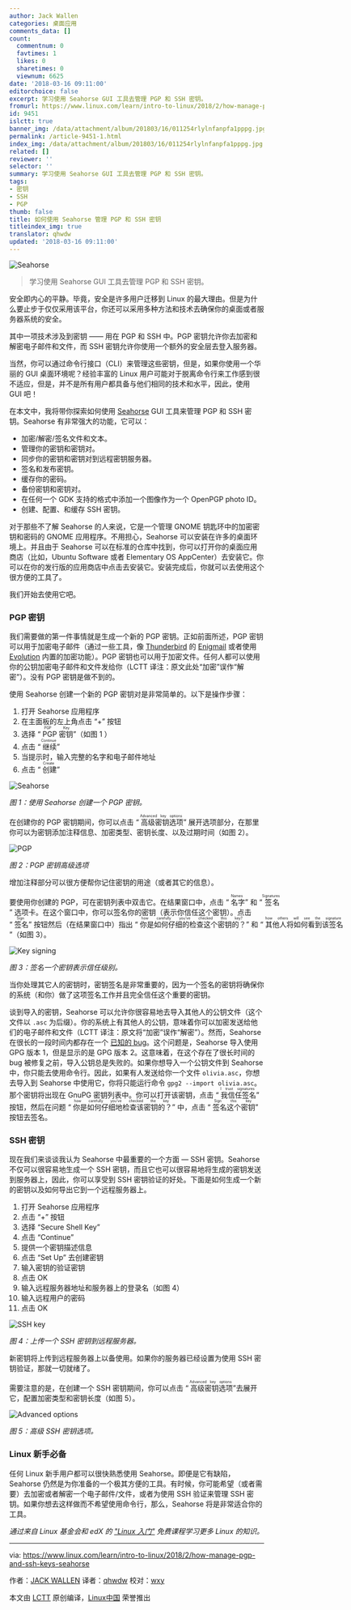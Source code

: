 ```yaml
---
author: Jack Wallen
categories: 桌面应用
comments_data: []
count:
  commentnum: 0
  favtimes: 1
  likes: 0
  sharetimes: 0
  viewnum: 6625
date: '2018-03-16 09:11:00'
editorchoice: false
excerpt: 学习使用 Seahorse GUI 工具去管理 PGP 和 SSH 密钥。
fromurl: https://www.linux.com/learn/intro-to-linux/2018/2/how-manage-pgp-and-ssh-keys-seahorse
id: 9451
islctt: true
banner_img: /data/attachment/album/201803/16/011254rlylnfanpfa1pppg.jpg
permalink: /article-9451-1.html
index_img: /data/attachment/album/201803/16/011254rlylnfanpfa1pppg.jpg.thumb.jpg
related: []
reviewer: ''
selector: ''
summary: 学习使用 Seahorse GUI 工具去管理 PGP 和 SSH 密钥。
tags:
- 密钥
- SSH
- PGP
thumb: false
title: 如何使用 Seahorse 管理 PGP 和 SSH 密钥
titleindex_img: true
translator: qhwdw
updated: '2018-03-16 09:11:00'
---
```


![Seahorse](/data/attachment/album/201803/16/011254rlylnfanpfa1pppg.jpg "Seahorse")



> 
> 学习使用 Seahorse GUI 工具去管理 PGP 和 SSH 密钥。
> 
> 
> 


安全即内心的平静。毕竟，安全是许多用户迁移到 Linux 的最大理由。但是为什么要止步于仅仅采用该平台，你还可以采用多种方法和技术去确保你的桌面或者服务器系统的安全。


其中一项技术涉及到密钥 —— 用在 PGP 和 SSH 中。PGP 密钥允许你去加密和解密电子邮件和文件，而 SSH 密钥允许你使用一个额外的安全层去登入服务器。


当然，你可以通过命令行接口（CLI）来管理这些密钥，但是，如果你使用一个华丽的 GUI 桌面环境呢？经验丰富的 Linux 用户可能对于脱离命令行来工作感到很不适应，但是，并不是所有用户都具备与他们相同的技术和水平，因此，使用 GUI 吧！


在本文中，我将带你探索如何使用 [Seahorse](https://wiki.gnome.org/Apps/Seahorse) GUI 工具来管理 PGP 和 SSH 密钥。Seahorse 有非常强大的功能，它可以：


* 加密/解密/签名文件和文本。
* 管理你的密钥和密钥对。
* 同步你的密钥和密钥对到远程密钥服务器。
* 签名和发布密钥。
* 缓存你的密码。
* 备份密钥和密钥对。
* 在任何一个 GDK 支持的格式中添加一个图像作为一个 OpenPGP photo ID。
* 创建、配置、和缓存 SSH 密钥。


对于那些不了解 Seahorse 的人来说，它是一个管理 GNOME 钥匙环中的加密密钥和密码的 GNOME 应用程序。不用担心，Seahorse 可以安装在许多的桌面环境上。并且由于 Seahorse 可以在标准的仓库中找到，你可以打开你的桌面应用商店（比如，Ubuntu Software 或者 Elementary OS AppCenter）去安装它。你可以在你的发行版的应用商店中点击去安装它。安装完成后，你就可以去使用这个很方便的工具了。


我们开始去使用它吧。


### PGP 密钥


我们需要做的第一件事情就是生成一个新的 PGP 密钥。正如前面所述，PGP 密钥可以用于加密电子邮件（通过一些工具，像 [Thunderbird](https://www.mozilla.org/en-US/thunderbird/) 的 [Enigmail](https://enigmail.net/index.php/en/) 或者使用 [Evolution](https://wiki.gnome.org/Apps/Evolution) 内置的加密功能）。PGP 密钥也可以用于加密文件。任何人都可以使用你的公钥加密电子邮件和文件发给你（LCTT 译注：原文此处“加密”误作“解密”）。没有 PGP 密钥是做不到的。


使用 Seahorse 创建一个新的 PGP 密钥对是非常简单的。以下是操作步骤：


1. 打开 Seahorse 应用程序
2. 在主面板的左上角点击 “+” 按钮
3. 选择 “<ruby> PGP 密钥 <rt>  PGP Key </rt></ruby>”（如图 1 ）
4. 点击 “<ruby> 继续 <rt>  Continue </rt></ruby>”
5. 当提示时，输入完整的名字和电子邮件地址
6. 点击 “<ruby> 创建 <rt>  Create </rt></ruby>”


![Seahorse](/data/attachment/album/201803/16/011255hhcfa7b9l164n0h7.jpg "Seahorse")


*图 1：使用 Seahorse 创建一个 PGP 密钥。*


在创建你的 PGP 密钥期间，你可以点击 “<ruby> 高级密钥选项 <rt>  Advanced key options </rt></ruby>” 展开选项部分，在那里你可以为密钥添加注释信息、加密类型、密钥长度、以及过期时间（如图 2）。


![PGP](/data/attachment/album/201803/16/011255v2m6wixi34747676.jpg "PGP")


*图 2：PGP 密钥高级选项*


增加注释部分可以很方便帮你记住密钥的用途（或者其它的信息）。


要使用你创建的 PGP，可在密钥列表中双击它。在结果窗口中，点击 “<ruby> 名字 <rt>  Names </rt></ruby>” 和 “<ruby> 签名 <rt>  Signatures </rt></ruby>” 选项卡。在这个窗口中，你可以签名你的密钥（表示你信任这个密钥）。点击 “<ruby> 签名 <rt>  Sign </rt></ruby>” 按钮然后（在结果窗口中）指出 “<ruby> 你是如何仔细的检查这个密钥的？ <rt>  how carefully you’ve checked this key? </rt></ruby>” 和 “<ruby> 其他人将如何看到该签名 <rt>  how others will see the signature </rt></ruby>”（如图 3）。


![Key signing](/data/attachment/album/201803/16/011256b5scll5ljlculckj.jpg "Key signing")


*图 3：签名一个密钥表示信任级别。*


当你处理其它人的密钥时，密钥签名是非常重要的，因为一个签名的密钥将确保你的系统（和你）做了这项签名工作并且完全信任这个重要的密钥。


谈到导入的密钥，Seahorse 可以允许你很容易地去导入其他人的公钥文件（这个文件以 `.asc` 为后缀）。你的系统上有其他人的公钥，意味着你可以加密发送给他们的电子邮件和文件（LCTT 译注：原文将“加密”误作“解密”）。然而，Seahorse 在很长的一段时间内都存在一个 [已知的 bug](https://bugs.launchpad.net/ubuntu/+source/seahorse/+bug/1577198)。这个问题是，Seahorse 导入使用 GPG 版本 1，但是显示的是 GPG 版本 2。这意味着，在这个存在了很长时间的 bug 被修复之前，导入公钥总是失败的。如果你想导入一个公钥文件到 Seahorse 中，你只能去使用命令行。因此，如果有人发送给你一个文件 `olivia.asc`，你想去导入到 Seahorse 中使用它，你将只能运行命令 `gpg2 --import olivia.asc`。那个密钥将出现在 GnuPG 密钥列表中。你可以打开该密钥，点击 “<ruby> 我信任签名 <rt>  I trust signatures </rt></ruby>” 按钮，然后在问题 “<ruby> 你是如何仔细地检查该密钥的？ <rt>  how carefully you’ve checked the key </rt></ruby>” 中，点击 “<ruby> 签名这个密钥 <rt>  Sign this key </rt></ruby>” 按钮去签名。


### SSH 密钥


现在我们来谈谈我认为 Seahorse 中最重要的一个方面 — SSH 密钥。Seahorse 不仅可以很容易地生成一个 SSH 密钥，而且它也可以很容易地将生成的密钥发送到服务器上，因此，你可以享受到 SSH 密钥验证的好处。下面是如何生成一个新的密钥以及如何导出它到一个远程服务器上。


1. 打开 Seahorse 应用程序
2. 点击 “+” 按钮
3. 选择 “Secure Shell Key”
4. 点击 “Continue”
5. 提供一个密钥描述信息
6. 点击 “Set Up” 去创建密钥
7. 输入密钥的验证密钥
8. 点击 OK
9. 输入远程服务器地址和服务器上的登录名（如图 4）
10. 输入远程用户的密码
11. 点击 OK


![SSH key](/data/attachment/album/201803/16/011256sfwjpa527ra52t6o.jpg "SSH key")


*图 4：上传一个 SSH 密钥到远程服务器。*


新密钥将上传到远程服务器上以备使用。如果你的服务器已经设置为使用 SSH 密钥验证，那就一切就绪了。


需要注意的是，在创建一个 SSH 密钥期间，你可以点击 “<ruby> 高级密钥选项 <rt>  Advanced key options </rt></ruby>”去展开它，配置加密类型和密钥长度（如图 5）。


![Advanced options](/data/attachment/album/201803/16/011257g87uxx8fyxi7teay.jpg "Advanced options")


*图 5：高级 SSH 密钥选项。*


### Linux 新手必备


任何 Linux 新手用户都可以很快熟悉使用 Seahorse。即便是它有缺陷，Seahorse 仍然是为你准备的一个极其方便的工具。有时候，你可能希望（或者需要）去加密或者解密一个电子邮件/文件，或者为使用 SSH 验证来管理 SSH 密钥。如果你想去这样做而不希望使用命令行，那么，Seahorse 将是非常适合你的工具。


*通过来自 Linux 基金会和 edX 的 ["Linux 入门"](https://training.linuxfoundation.org/linux-courses/system-administration-training/introduction-to-linux)  免费课程学习更多 Linux 的知识。*




---


via: <https://www.linux.com/learn/intro-to-linux/2018/2/how-manage-pgp-and-ssh-keys-seahorse>


作者：[JACK WALLEN](https://www.linux.com/users/jlwallen)  译者：[qhwdw](https://github.com/qhwdw) 校对：[wxy](https://github.com/wxy)


本文由 [LCTT](https://github.com/LCTT/TranslateProject) 原创编译，[Linux中国](https://linux.cn/) 荣誉推出